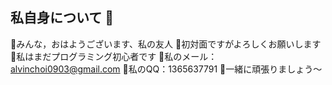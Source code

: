 ## 私自身について 👋

🎵みんな，おはようございます、私の友人
🌟初対面ですがよろしくお願いします
💭私はまだプログラミング初心者です
💌私のメール：alvinchoi0903@gmail.com
💬私のQQ：1365637791
🙌一緒に頑張りましょう〜
